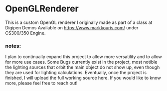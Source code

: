 # OpenGLRenderer
This is a custom OpenGL renderer I originally made as part of a class at Digipen
Demos Available on https://www.markkouris.com/ under CS300/350 Engine. 

### notes:
I plan to continually expand this project to allow more versatility and to allow for more use cases.
Some Bugs currently exist in the project, most notible the lighting sources that orbit the main object do not show up, even though they are used for lighting calculations. 
Eventually, once the project is finished, I will upload the full working source here.
If you would like to know more, please feel free to reach out!

